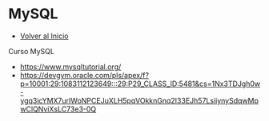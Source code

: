 # MySQL
- [Volver al Inicio](../README.md)
<aside>
 Curso MySQL

- https://www.mysqltutorial.org/
- https://devgym.oracle.com/pls/apex/f?p=10001:29:1083112123649:::29:P29_CLASS_ID:5481&cs=1Nx3TDJgh0w-ygq3icYMX7urIWoNPCEJuXLH5pqVOkknGnq2I33EJh57LsiiynySdqwMpwClQNviXsLC73e3-0Q
</aside>
